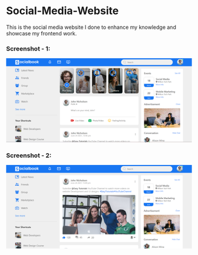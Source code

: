 # Social-Media-Website
This is the social media website I done to enhance my knowledge and showcase my frontend work. 

### Screenshot - 1:

![alt text][Screenshot-1]

[Screenshot-1]: https://github.com/iamRishvanth/Social-Media-Website/blob/main/Images/social-media-1.png "Screenshot-1"

### Screenshot - 2:

![alt text][Screenshot-2]

[Screenshot-2]: https://github.com/iamRishvanth/Social-Media-Website/blob/main/Images/social-media-2.png "Screenshot-2"
